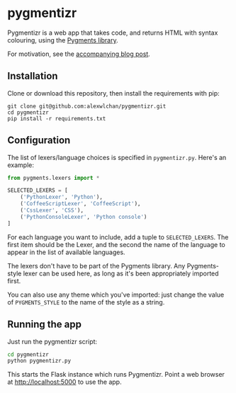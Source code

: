 # pygmentizr

Pygmentizr is a web app that takes code, and returns HTML with syntax colouring, using the [Pygments library][1].

For motivation, see the [accompanying blog post][2].

## Installation

Clone or download this repository, then install the requirements with pip:

    git clone git@github.com:alexwlchan/pygmentizr.git
    cd pygmentizr
    pip install -r requirements.txt

## Configuration

The list of lexers/language choices is specified in `pygmentizr.py`. Here's an example:

```python
from pygments.lexers import *

SELECTED_LEXERS = [
    ('PythonLexer', 'Python'),
    ('CoffeeScriptLexer', 'CoffeeScript'),
    ('CssLexer', 'CSS'),
    ('PythonConsoleLexer', 'Python console')
]
```

For each language you want to include, add a tuple to `SELECTED_LEXERS`. The first item should be the Lexer, and the second the name of the language to appear in the list of available languages.

The lexers don't have to be part of the Pygments library. Any Pygments-style lexer can be used here, as long as it's been appropriately imported first.

You can also use any theme which you've imported: just change the value of `PYGMENTS_STYLE` to the name of the style as a string.

## Running the app

Just run the pygmentizr script:

```bash
cd pygmentizr
python pygmentizr.py
```

This starts the Flask instance which runs Pygmentizr. Point a web browser at <http://localhost:5000> to use the app.

[1]: http://pygments.org
[2]: http://www.alexwlchan.net/2015/03/pygmentizr